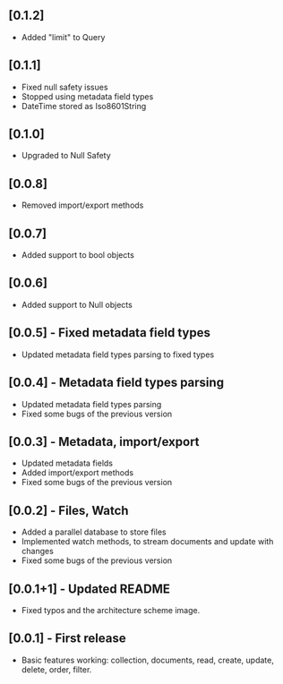 ## [0.1.2]

- Added "limit" to Query

## [0.1.1]

- Fixed null safety issues
- Stopped using metadata field types
- DateTime stored as Iso8601String

## [0.1.0]

- Upgraded to Null Safety

## [0.0.8]

- Removed import/export methods

## [0.0.7]

- Added support to bool objects

## [0.0.6]

- Added support to Null objects

## [0.0.5] - Fixed metadata field types

- Updated metadata field types parsing to fixed types

## [0.0.4] - Metadata field types parsing

- Updated metadata field types parsing
- Fixed some bugs of the previous version

## [0.0.3] - Metadata, import/export

- Updated metadata fields
- Added import/export methods
- Fixed some bugs of the previous version

## [0.0.2] - Files, Watch

- Added a parallel database to store files
- Implemented watch methods, to stream documents and update with changes
- Fixed some bugs of the previous version

## [0.0.1+1] - Updated README

- Fixed typos and the architecture scheme image.

## [0.0.1] - First release

- Basic features working: collection, documents, read, create, update, delete, order, filter.
